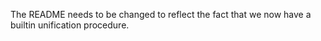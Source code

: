 <!-- Copyright (c) 2014-2019 K Team. All Rights Reserved. -->

The README needs to be changed to reflect the fact that we now have a builtin
unification procedure.
